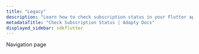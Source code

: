 ```yaml
---
title: "Legacy"
description: "Learn how to check subscription status in your Flutter app with Adapty."
metadataTitle: "Check Subscription Status | Adapty Docs"
displayed_sidebar: sdkflutter
---
```


Navigation page 